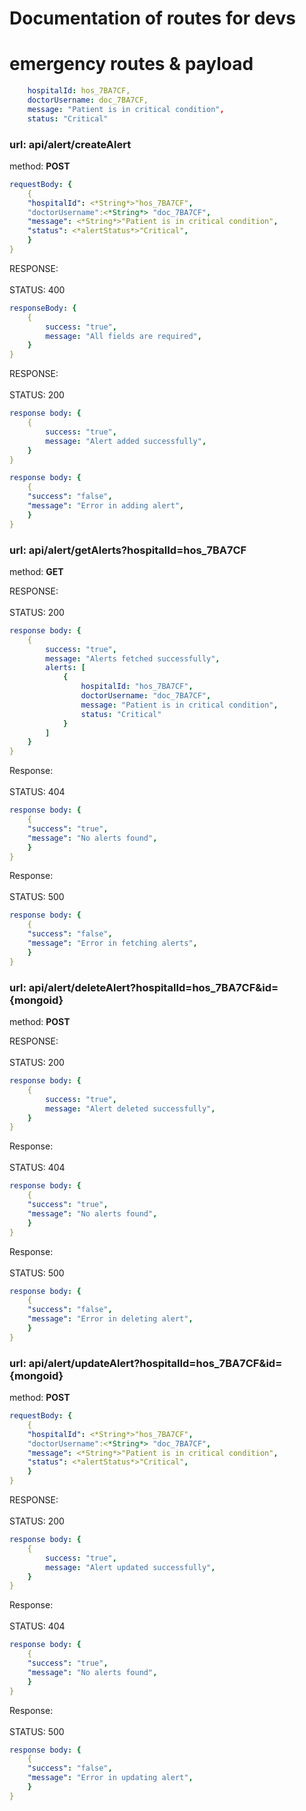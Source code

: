 # Documentation of routes for devs

# emergency routes & payload

```yaml
    hospitalId: hos_7BA7CF,
    doctorUsername: doc_7BA7CF,
    message: "Patient is in critical condition",
    status: "Critical"
```

### url: api/alert/createAlert

method: **POST**
```yaml
requestBody: {
    {
    "hospitalId": <*String*>"hos_7BA7CF",
    "doctorUsername":<*String*> "doc_7BA7CF",
    "message": <*String*>"Patient is in critical condition",
    "status": <*alertStatus*>"Critical",
    }
}
```

RESPONSE: <br><br>
STATUS: 400<br>

```yaml
responseBody: {
    {
        success: "true",
        message: "All fields are required",
    }
}
```

RESPONSE: <br><br>
STATUS: 200<br>

```yaml
response body: {
    {
        success: "true",
        message: "Alert added successfully",
    }
}
```

```yaml
response body: {
    { 
    "success": "false",
    "message": "Error in adding alert", 
    }
}
```

### url: api/alert/getAlerts?hospitalId=hos_7BA7CF

method: **GET**

RESPONSE: <br><br>
STATUS: 200<br>

```yaml
response body: {
    {
        success: "true",
        message: "Alerts fetched successfully",
        alerts: [
            {
                hospitalId: "hos_7BA7CF",
                doctorUsername: "doc_7BA7CF",
                message: "Patient is in critical condition",
                status: "Critical"
            }
        ]
    }
}
```

Response: <br><br>
STATUS: 404<br>

```yaml
response body: {
    { 
    "success": "true",
    "message": "No alerts found", 
    }
}
```

Response: <br><br>
STATUS: 500<br>

```yaml
response body: {
    { 
    "success": "false",
    "message": "Error in fetching alerts", 
    }
}
```

### url: api/alert/deleteAlert?hospitalId=hos_7BA7CF&id={mongoid}

method: **POST**

RESPONSE: <br><br>
STATUS: 200<br>

```yaml
response body: {
    {
        success: "true",
        message: "Alert deleted successfully",
    }
}
```

Response: <br><br>
STATUS: 404<br>

```yaml
response body: {
    { 
    "success": "true",
    "message": "No alerts found", 
    }
}
```

Response: <br><br>
STATUS: 500<br>

```yaml
response body: {
    { 
    "success": "false",
    "message": "Error in deleting alert", 
    }
}
```


### url: api/alert/updateAlert?hospitalId=hos_7BA7CF&id={mongoid}

method: **POST**
```yaml
requestBody: {
    {
    "hospitalId": <*String*>"hos_7BA7CF",
    "doctorUsername":<*String*> "doc_7BA7CF",
    "message": <*String*>"Patient is in critical condition",
    "status": <*alertStatus*>"Critical",
    }
}
```
RESPONSE: <br><br>
STATUS: 200<br>

```yaml
response body: {
    {
        success: "true",
        message: "Alert updated successfully",
    }
}
```

Response: <br><br>
STATUS: 404<br>

```yaml
response body: {
    { 
    "success": "true",
    "message": "No alerts found", 
    }
}
```

Response: <br><br>
STATUS: 500<br>

```yaml
response body: {
    { 
    "success": "false",
    "message": "Error in updating alert", 
    }
}
```